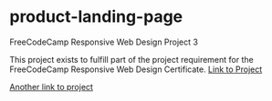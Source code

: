 # product-landing-page
FreeCodeCamp Responsive Web Design Project 3

This project exists to fulfill part of the project requirement for the FreeCodeCamp Responsive Web Design Certificate.
[Link to Project](product-page.html)

[Another link to project](https://htmlpreview.github.io/?https://github.com/tronicslab/product-landing-page/blob/master/product-page.html)
